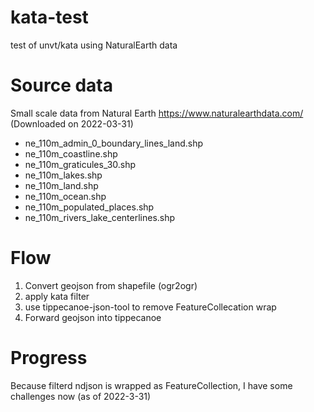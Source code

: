 # kata-test
test of unvt/kata using NaturalEarth data

# Source data
Small scale data from Natural Earth https://www.naturalearthdata.com/ (Downloaded on 2022-03-31)

* ne_110m_admin_0_boundary_lines_land.shp
* ne_110m_coastline.shp
* ne_110m_graticules_30.shp
* ne_110m_lakes.shp
* ne_110m_land.shp
* ne_110m_ocean.shp
* ne_110m_populated_places.shp
* ne_110m_rivers_lake_centerlines.shp


# Flow
1. Convert geojson from shapefile (ogr2ogr)
2. apply kata filter
3. use tippecanoe-json-tool to remove FeatureCollecation wrap
4. Forward geojson into tippecanoe


# Progress
Because filterd ndjson is wrapped as FeatureCollection, I have some challenges now (as of 2022-3-31)